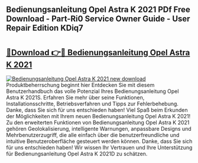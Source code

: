 ## Bedienungsanleitung Opel Astra K 2021 PDf Free Download - Part-Ri0 Service Owner Guide - User Repair Edition KDiq7

# <h2><a href="http://df61vb.blite.top/?on=Bedienungsanleitung+Opel+Astra+K+2021">🔗Download 👉🔴 Bedienungsanleitung Opel Astra K 2021</a></h2>

[![Bedienungsanleitung Opel Astra K 2021 new download](https://i.imgur.com/lujVjoI.png)](http://df61vb.blite.top/?on=Bedienungsanleitung+Opel+Astra+K+2021)
Produktbeherrschung beginnt hier Entdecken Sie mit diesem Benutzerhandbuch das volle Potenzial Ihres Bedienungsanleitung Opel Astra K 2021S. Erfahren Sie mehr über seine Funktionen, Installationsschritte, Betriebsverfahren und Tipps zur Fehlerbehebung. Danke, dass Sie sich für uns entschieden haben! Viel Spaß beim Erkunden der Möglichkeiten mit Ihrem neuen Bedienungsanleitung Opel Astra K 2021! Zu den erweiterten Funktionen von Bedienungsanleitung Opel Astra K 2021 gehören Geolokalisierung, intelligente Warnungen, anpassbare Designs und Mehrbenutzerzugriff, die alle einfach über die benutzerfreundliche und intuitive Benutzeroberfläche gesteuert werden können. Danke, dass Sie sich für uns entschieden haben! Wir wissen Ihr Vertrauen und Ihre Unterstützung für Bedienungsanleitung Opel Astra K 2021D zu schätzen.

